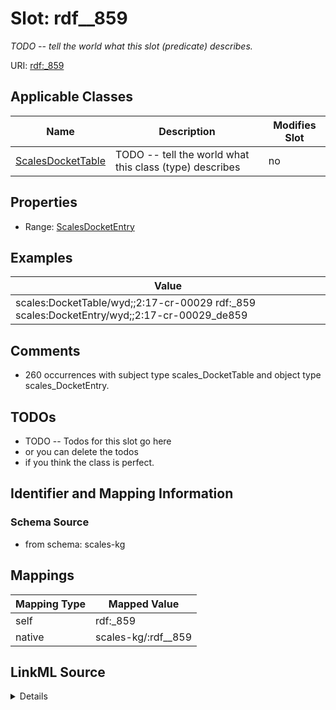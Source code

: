 

# Slot: rdf__859


_TODO -- tell the world what this slot (predicate) describes._





URI: [rdf:_859](http://www.w3.org/1999/02/22-rdf-syntax-ns#_859)



<!-- no inheritance hierarchy -->





## Applicable Classes

| Name | Description | Modifies Slot |
| --- | --- | --- |
| [ScalesDocketTable](../classes/ScalesDocketTable.md) | TODO -- tell the world what this class (type) describes |  no  |







## Properties

* Range: [ScalesDocketEntry](../classes/ScalesDocketEntry.md)






## Examples

| Value |
| --- |
| scales:DocketTable/wyd;;2:17-cr-00029 rdf:_859 scales:DocketEntry/wyd;;2:17-cr-00029_de859 |

## Comments

* 260 occurrences with subject type scales_DocketTable and object type scales_DocketEntry.

## TODOs

* TODO -- Todos for this slot go here
* or you can delete the todos
* if you think the class is perfect.

## Identifier and Mapping Information







### Schema Source


* from schema: scales-kg




## Mappings

| Mapping Type | Mapped Value |
| ---  | ---  |
| self | rdf:_859 |
| native | scales-kg/:rdf__859 |




## LinkML Source

<details>
```yaml
name: rdf__859
description: TODO -- tell the world what this slot (predicate) describes.
todos:
- TODO -- Todos for this slot go here
- or you can delete the todos
- if you think the class is perfect.
comments:
- 260 occurrences with subject type scales_DocketTable and object type scales_DocketEntry.
examples:
- value: scales:DocketTable/wyd;;2:17-cr-00029 rdf:_859 scales:DocketEntry/wyd;;2:17-cr-00029_de859
from_schema: scales-kg
rank: 1000
slot_uri: rdf:_859
alias: rdf__859
domain_of:
- scales_DocketTable
range: scales_DocketEntry

```
</details>